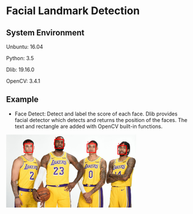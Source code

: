 # Facial Landmark Detection

## System Environment

Unbuntu: 16.04

Python: 3.5

Dlib: 19.16.0

OpenCV: 3.4.1

## Example

- Face Detect: Detect and label the score of each face. Dlib provides facial detector which detects and returns the position of the faces. The text and rectangle are added with OpenCV built-in functions.

<img src="result/lakers.png" width="70%">

